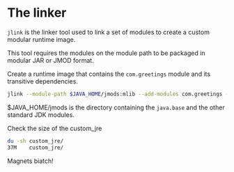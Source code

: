 # The linker

`jlink` is the linker tool used to link a set of modules to create a custom modular runtime image.

This tool requires the modules on the module path to be packaged in modular JAR or JMOD format.

Create a runtime image that contains the `com.greetings` module and its transitive dependencies.

```bash
jlink --module-path $JAVA_HOME/jmods:mlib --add-modules com.greetings --output custom_jre
```

$JAVA_HOME/jmods is the directory containing the `java.base` and the other standard JDK modules.

Check the size of the custom_jre

```bash
du -sh custom_jre/
37M    custom_jre/
```

Magnets biatch!
